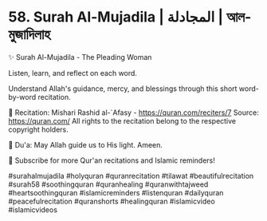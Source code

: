 # 58. Surah Al-Mujadila | المجادلة | আল-মুজাদিলাহ

✨ Surah Al-Mujadila - The Pleading Woman

Listen, learn, and reflect on each word.

Understand Allah's guidance, mercy, and blessings through this short word-by-word recitation.

🎵 Recitation: Mishari Rashid al-`Afasy - https://quran.com/reciters/7
Source: https://quran.com/
All rights to the recitation belong to the respective copyright holders.

🌙 Du'a: May Allah guide us to His light. Ameen.

🔔 Subscribe for more Qur'an recitations and Islamic reminders!

#surahalmujadila #holyquran #quranrecitation #tilawat #beautifulrecitation #surah58 #soothingquran #quranhealing #quranwithtajweed #heartsoothingquran #islamicreminders #listenquran #dailyquran #peacefulrecitation #quranshorts #healingquran #islamicvideo #islamicvideos
